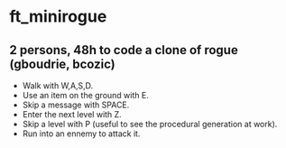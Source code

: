 # ft_minirogue
## 2 persons, 48h to code a clone of rogue (gboudrie, bcozic)

- Walk with W,A,S,D.
- Use an item on the ground with E.
- Skip a message with SPACE.
- Enter the next level with Z.
- Skip a level with P (useful to see the procedural generation at work).
- Run into an ennemy to attack it.
